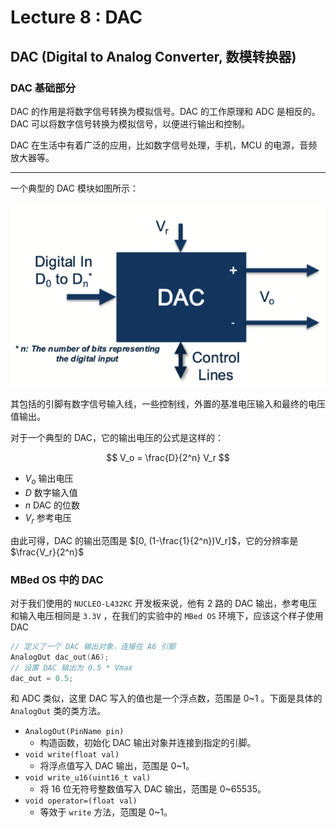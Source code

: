 # Lecture 8 : DAC

## DAC (Digital to Analog Converter, 数模转换器)

### DAC 基础部分

DAC 的作用是将数字信号转换为模拟信号。DAC 的工作原理和 ADC 是相反的。DAC 可以将数字信号转换为模拟信号，以便进行输出和控制。

DAC 在生活中有着广泛的应用，比如数字信号处理，手机，MCU 的电源，音频放大器等。

---

一个典型的 DAC 模块如图所示：

![DAC](Lecture8.assets/1745226672304.png)

其包括的引脚有数字信号输入线，一些控制线，外置的基准电压输入和最终的电压值输出。

对于一个典型的 DAC，它的输出电压的公式是这样的：

$$
V_o = \frac{D}{2^n} V_r
$$

- $V_o$ 输出电压
- $D$ 数字输入值
- $n$ DAC 的位数
- $V_r$ 参考电压

由此可得，DAC 的输出范围是 $[0, (1-\frac{1}{2^n})V_r]$，它的分辨率是 $\frac{V_r}{2^n}$

### MBed OS 中的 DAC

对于我们使用的 `NUCLEO-L432KC` 开发板来说，他有 2 路的 DAC 输出，参考电压和输入电压相同是 `3.3V` ，在我们的实验中的 `MBed OS` 环境下，应该这个样子使用 DAC

```cpp
// 定义了一个 DAC 输出对象，连接在 A6 引脚
AnalogOut dac_out(A6);
// 设置 DAC 输出为 0.5 * Vmax
dac_out = 0.5;
```

和 ADC 类似，这里 DAC 写入的值也是一个浮点数，范围是 0~1 。下面是具体的 `AnalogOut` 类的类方法。

- `AnalogOut(PinName pin)`
  - 构造函数，初始化 DAC 输出对象并连接到指定的引脚。
- `void write(float val)`
  - 将浮点值写入 DAC 输出，范围是 0~1。
- `void write_u16(uint16_t val)`
  - 将 16 位无符号整数值写入 DAC 输出，范围是 0~65535。
- `void operator=(float val)`
  - 等效于 `write` 方法，范围是 0~1。
